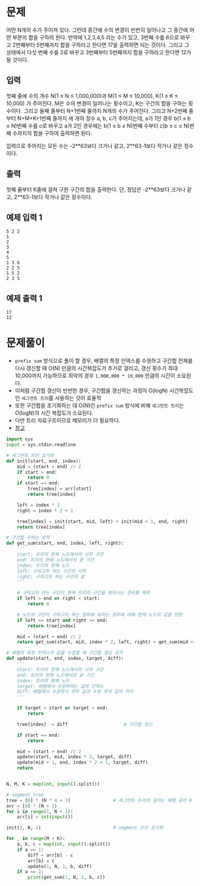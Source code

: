 # 문제

어떤 N개의 수가 주어져 있다. 그런데 중간에 수의 변경이 빈번히 일어나고 그 중간에 어떤 부분의 합을 구하려 한다. 만약에 1,2,3,4,5 라는 수가 있고, 3번째 수를 6으로 바꾸고 2번째부터 5번째까지 합을 구하라고 한다면 17을 출력하면 되는 것이다. 그리고 그 상태에서 다섯 번째 수를 2로 바꾸고 3번째부터 5번째까지 합을 구하라고 한다면 12가 될 것이다.

## 입력

첫째 줄에 수의 개수 N(1 ≤ N ≤ 1,000,000)과 M(1 ≤ M ≤ 10,000), K(1 ≤ K ≤ 10,000) 가 주어진다. M은 수의 변경이 일어나는 횟수이고, K는 구간의 합을 구하는 횟수이다. 그리고 둘째 줄부터 N+1번째 줄까지 N개의 수가 주어진다. 그리고 N+2번째 줄부터 N+M+K+1번째 줄까지 세 개의 정수 a, b, c가 주어지는데, a가 1인 경우 b(1 ≤ b ≤ N)번째 수를 c로 바꾸고 a가 2인 경우에는 b(1 ≤ b ≤ N)번째 수부터 c(b ≤ c ≤ N)번째 수까지의 합을 구하여 출력하면 된다.

입력으로 주어지는 모든 수는 -2\*\*63보다 크거나 같고, 2\*\*63-1보다 작거나 같은 정수이다.

## 출력

첫째 줄부터 K줄에 걸쳐 구한 구간의 합을 출력한다. 단, 정답은 -2\*\*63보다 크거나 같고, 2\*\*63-1보다 작거나 같은 정수이다.

## 예제 입력 1

```
5 2 2
1
2
3
4
5
1 3 6
2 2 5
1 5 2
2 3 5
```

## 예제 출력 1

```
17
12
```

# 문제풀이

- `prefix sum` 방식으로 풀이 할 경우, 배열의 특정 인덱스를 수정하고 구간합 전체를 다시 갱신할 때 O(N) 만큼의 시간복잡도가 추가로 걸리고, 갱신 횟수가 최대 10,000까지 가능하므로 최악의 경우 `1,000,000 * 10,000` 만큼의 시간이 소요된다.
- 이처럼 구간합 갱신이 빈번한 경우, 구간합을 갱신하는 과정이 O(logN) 시간복잡도인 `세그먼트 트리`를 사용하는 것이 효율적
- 또한 구간합을 초기화하는 데 O(N)인 `prefix sum` 방식에 비해 `세그먼트 트리`는 O(logN)의 시간 복잡도가 소요된다.
- 다만 트리 자료구조이므로 메모리가 더 필요하다.
- [참고](https://www.codingninjas.com/codestudio/library/segment-tree-428)

```python
import sys
input = sys.stdin.readline

# 세그먼트 트리 초기화
def init(start, end, index):
    mid = (start + end) // 2
    if start > end:
        return 0
    if start == end:
        tree[index] = arr[start]
        return tree[index]

    left = index * 2
    right = index * 2 + 1

    tree[index] = init(start, mid, left) + init(mid + 1, end, right)
    return tree[index]

# 구간합 구하는 로직
def get_sum(start, end, index, left, right):
    '''
    start: 트리의 현재 노드에서의 시작 구간
    end: 트리의 현재 노드에서의 끝 구간
    index: 트리의 현재 노드
    left: 구하고자 하는 구간의 시작
    right: 구하고자 하는 구간의 끝
    '''

    # 구하고자 하는 구간이 현재 트리의 구간을 벗어나는 경우를 제외
    if left > end or right < start:
        return 0

    # 노드의 구간이 구하고자 하는 범위에 속하는 경우에 대해 현재 노드의 값을 반환
    if left <= start and right >= end:
        return tree[index]

    mid = (start + end) // 2
    return get_sum(start, mid, index * 2, left, right) + get_sum(mid + 1, end, index * 2 + 1, left, right)

# 배열의 특정 인덱스의 값을 수정할 때 구간합 갱신 로직
def update(start, end, index, target, diff):
    '''
    start: 트리의 현재 노드에서의 시작 구간
    end: 트리의 현재 노드에서의 끝 구간
    index: 트리의 현재 노드
    target: 배열에서 수정하려는 값의 인덱스
    diff: 배열에서 수정하기 전의 값과 수정 후의 값의 차이
    '''

    if target < start or target > end:
        return

    tree[index] -= diff                     # 구간합 갱신

    if start == end:
        return

    mid = (start + end) // 2
    update(start, mid, index * 2, target, diff)
    update(mid + 1, end, index * 2 + 1, target, diff)
    return


N, M, K = map(int, input().split())

# segment tree
tree = [0] * (N * 4 + 1)                # 세그먼트 트리의 길이는 배열 길이 N * 4 + 1을 최대로 설정
arr = [0] * (N + 1)
for i in range(1, N + 1):
    arr[i] = int(input())

init(1, N, 1)                           # segment 트리 초기화

for _ in range(M + K):
    a, b, c = map(int, input().split())
    if a == 1:
        diff = arr[b] - c
        arr[b] = c
        update(1, N, 1, b, diff)
    if a == 2:
        print(get_sum(1, N, 1, b, c))

```
